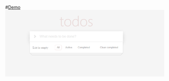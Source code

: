 
#[Demo](https://todo-hh.vercel.app/)
![](https://github.com/IK-Akmal/Todo/blob/main/screenshot.png)
